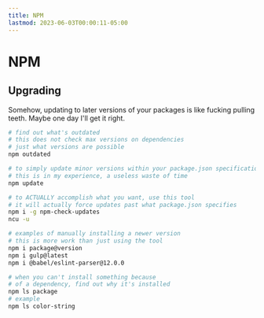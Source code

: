 ```yaml
---
title: NPM
lastmod: 2023-06-03T00:00:11-05:00
---
```

# NPM
## Upgrading
Somehow, updating to later versions of your packages is like fucking pulling teeth. Maybe one day I'll get it right.
```bash
# find out what's outdated
# this does not check max versions on dependencies
# just what versions are possible
npm outdated

# to simply update minor versions within your package.json specification
# this is in my experience, a useless waste of time
npm update

# to ACTUALLY accomplish what you want, use this tool
# it will actually force updates past what package.json specifies
npm i -g npm-check-updates
ncu -u

# examples of manually installing a newer version
# this is more work than just using the tool
npm i package@version
npm i gulp@latest
npm i @babel/eslint-parser@12.0.0

# when you can't install something because
# of a dependency, find out why it's installed
npm ls package
# example
npm ls color-string
```